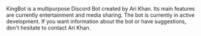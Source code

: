 KingBot is a multipurpose Discord Bot created by Ari Khan. 
Its main features are currently entertainment and media sharing. 
The bot is currently in active development. 
If you want information about the bot or have suggestions, don't hesitate to contact Ari Khan.